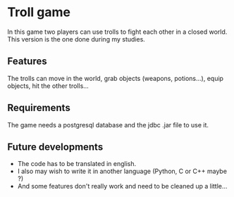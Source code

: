 # Troll game

In this game two players can use trolls to fight each other in a closed world.
This version is the one done during my studies.

## Features

The trolls can move in the world, grab objects (weapons, potions...), equip
objects, hit the other trolls...

## Requirements

The game needs a postgresql database and the jdbc .jar file to use it.

## Future developments

* The code has to be translated in english.
* I also may wish to write it in another language (Python, C or C++ maybe ?)
* And some features don't really work and need to be cleaned up a little...


